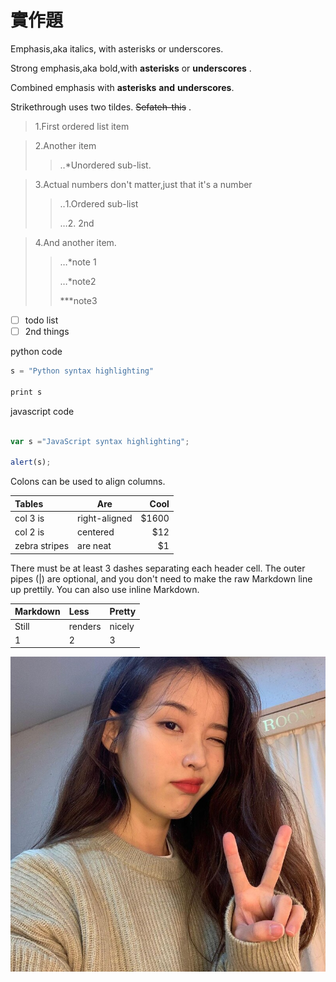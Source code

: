 # 實作題

Emphasis,aka italics, with asterisks or underscores.

Strong emphasis,aka bold,with **asterisks** or **underscores** .

 Combined emphasis with **asterisks** **and** **underscores**. 
 
 Strikethrough uses two tildes. ~~Sefateh-this~~ .

>1.First ordered list item

>2.Another item
>> ‥*Unordered sub-list.

>3.Actual numbers don't matter,just that it's a number
>
>> ‥1.Ordered sub-list
>> 
>> …2. 2nd

>4.And another item.
>
>>…*note 1
>>
>>…*note2
>> 
>> ***note3  
  

 - [ ] todo list
 - [ ] 2nd things
 
 python code
 
 ```js
 s = "Python syntax highlighting"
 
 print s
 ```
 
 javascript code
 
 ```js 
 
 var s ="JavaScript syntax highlighting";
 
 alert(s);
 ```
 
 Colons can be used to align columns.
 
 |   Tables  |   Are    |   Cool   |
 | :----------- |--------- | ------: |
 | col 3 is  |right-aligned |$1600 |
 |col 2 is   | centered  | $12   |
 | zebra stripes  | are neat | $1|
 
 There must be at least 3 dashes separating each header cell. The outer pipes (|) are optional, and you don't need to make the raw Markdown line up prettily. You can also use inline Markdown.
 
 |Markdown  |  Less | Pretty  |
 | :----------- |:--------- | :------ |
 |Still    |   renders  |  nicely|
 |    1   |    2   |     3|
 
 ![iu](123.jpeg "IU")
 
